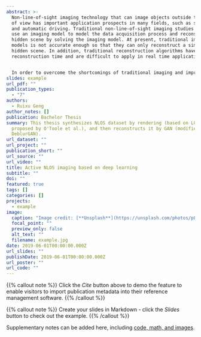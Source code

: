 ```yaml
---
abstract: >-
  Non-line-of-sight imaging technology that can image objects outside the field
  of view has important application prospects in many fields, such as security
  and automatic driving. Traditional non-line-of-sight imaging studies usually
  use an imaging model to model the data acquisition process and reconstruct the
  hidden scene by solving the imaging model. At present, traditional imaging
  models is not accurate enough so that they can only reconstruct a simple
  hidden scene. In addition, traditional reconstruction algorithms have a long
  reconstruction time and are difficult to apply in real time applications.


  In order to overcome the shortcomings of traditional imaging and improve the reconstruction speed, this paper proposes a three-dimensional reconstruction algorithm for non-line-of-sight imaging based on deep learning. The reconstruction algorithm firstly obtains 30,000 simulation data as a dataset by simulating existed imaging model. Then, we build, train and test a reconstructing algorithm based on deep learning using the conditional GAN with similar results to traditional reconstruction algorithms. Through contrast experiments, it is concluded that the deep learning-based reconstruction algorithm is more robust to parameter correction errors and can effectively reduce the high dependence on parameter calibration. In addition, based on deep learning, the reconstruction algorithm only needs 20ms to reconstruct a single hidden scene, while the traditional algorithm requires at least 0.2s. Therefore, the reconstruction algorithm based on deep learning can greatly improve the reconstruction speed of non-line-of-sight imaging. Finally, this paper analyzes the shortcomings and improvement schemes of the proposed non-line-of-sight imaging algorithm based on deep learning.
slides: example
url_pdf: ""
publication_types:
  - "7"
authors:
  - Ruixu Geng
author_notes: []
publication: Bachelor Thesis
summary: This thesis synthesizes NLOS dataset by rendering (based on LCT
  proposed by O'Toole et al.), and then reconstructs it by GAN (modified from
  DeblurGAN).
url_dataset: ""
url_project: ""
publication_short: ""
url_source: ""
url_video: ""
title: Active NLOS imaging based on deep learning
subtitle: ""
doi: ""
featured: true
tags: []
categories: []
projects:
  - example
image:
  caption: "Image credit: [**Unsplash**](https://unsplash.com/photos/pLCdAaMFLTE)"
  focal_point: ""
  preview_only: false
  alt_text: ""
  filename: example.jpg
date: 2019-06-01T00:00:00.000Z
url_slides: ""
publishDate: 2019-06-01T00:00:00.000Z
url_poster: ""
url_code: ""
---
```


{{% callout note %}}
Click the *Cite* button above to demo the feature to enable visitors to import publication metadata into their reference management software.
{{% /callout %}}

{{% callout note %}}
Create your slides in Markdown - click the *Slides* button to check out the example.
{{% /callout %}}

Supplementary notes can be added here, including [code, math, and images](https://wowchemy.com/docs/writing-markdown-latex/).
